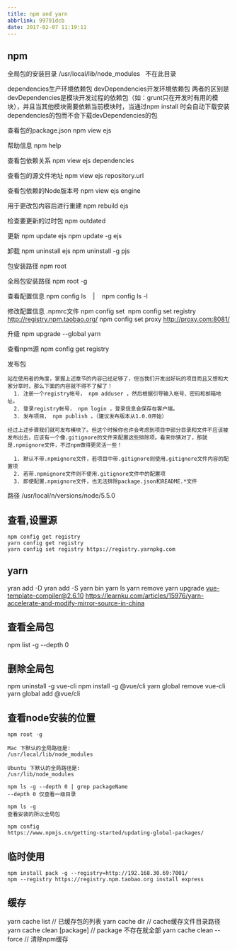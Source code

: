 ```yaml
---
title: npm and yarn
abbrlink: 99791dcb
date: 2017-02-07 11:19:11
---
```


## npm
全局包的安装目录
/usr/local/lib/node_modules   不在此目录

dependencies生产环境依赖包
devDependencies开发环境依赖包
两者的区别是devDependencies是模块开发过程的依赖包（如：grunt只在开发时有用的模块），并且当其他模块需要依赖当前模块时，当通过npm install <package-name>时会自动下载安装dependencies的包而不会下载devDependencies的包

查看包的package.json
npm view ejs

帮助信息
npm help

查看包依赖关系
npm view ejs dependencies

查看包的源文件地址
npm view ejs repository.url

查看包依赖的Node版本号
npm view ejs engine

用于更改包内容后进行重建
npm rebuild ejs

检查要更新的过时包
npm outdated

更新
npm update ejs
npm update -g ejs

卸载
npm uninstall ejs
npm uninstall -g pjs

包安装路径
npm root

全局包安装路径
npm root -g

查看配置信息
npm config ls    |    npm config ls -l

修改配置信息
.npmrc文件
npm config set 
npm config set registry http://registry.npm.taobao.org/
npm config set proxy http://proxy.com:8081/

升级
npm upgrade --global yarn

查看npm源
npm config get registry


发布包
```
站在使用者的角度，掌握上述章节的内容已经足够了，但当我们开发出好玩的项目而且又想和大家分享时，那么下面的内容就不得不了解了！
  1. 注册一个registry帐号， npm adduser ，然后根据引导输入帐号、密码和邮箱地址。
  2. 登录registry帐号， npm login ，登录信息会保存在客户端。
  3. 发布项目， npm publish 。（建议发布版本从1.0.0开始）

经过上述步骤我们就可发布模块了。但这个时候你也许会考虑到项目中部分目录和文件不应该被发布出去，应该有一个像.gitignore的文件来配置这些排除项。看来你猜对了，那就是.npmignore文件，不过npm做得更灵活一些！
  
  1. 默认不带.npmignore文件，若项目中带.gitignore则使用.gitignore文件内容的配置项
  2. 若带.npmignore文件则不使用.gitignore文件中的配置项
  3. 即使配置.npmignore文件，也无法排除package.json和README.*文件
```

路径
  /usr/local/n/versions/node/5.5.0

## 查看,设置源
```
npm config get registry
yarn config get registry
yarn config set registry https://registry.yarnpkg.com
```

## yarn
yran add -D
yran add -S
yarn bin
yarn ls
yarn remove
yarn upgrade vue-template-compiler@2.6.10
https://learnku.com/articles/15976/yarn-accelerate-and-modify-mirror-source-in-china

## 查看全局包
npm list -g --depth 0

## 删除全局包
npm uninstall -g vue-cli
npm install -g @vue/cli
yarn global remove vue-cli
yarn global add @vue/cli

## 查看node安装的位置
```
npm root -g

Mac 下默认的全局路径是:
/usr/local/lib/node_modules

Ubuntu 下默认的全局路径是:
/usr/lib/node_modules

npm ls -g --depth 0 | grep packageName
--depth 0 仅查看一级目录

npm ls -g
查看安装的所以全局包

npm config
https://www.npmjs.cn/getting-started/updating-global-packages/
```

## 临时使用
```
npm install pack -g --registry=http://192.168.30.69:7001/
npm --registry https://registry.npm.taobao.org install express

```

## 缓存
yarn cache list // 已缓存包的列表
yarn cache dir // cache缓存文件目录路径
yarn cache clean [package] // package 不存在就全部
yarn cache clean --force // 清除npm缓存
